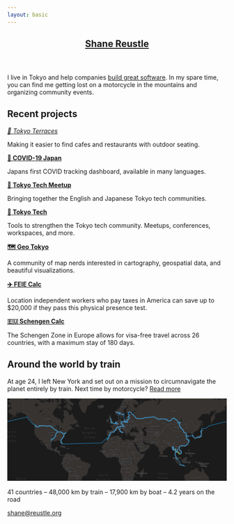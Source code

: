 ```yaml
---
layout: basic
---
```

<header>
  <h2><a href="/">Shane Reustle</a></h2>
</header>

<section>

  I live in Tokyo and help companies [build great software](https://reustle.co). In my spare time, you can find me getting lost on a motorcycle in the mountains and organizing community events.


  ## Recent projects

  *<a href="https://tokyoterraces.com" target="_blank">🌴 Tokyo Terraces</a>*

  Making it easier to find cafes and restaurants with outdoor seating.


  [**🦠 COVID-19 Japan**](https://covid19japan.com)

  Japans first COVID tracking dashboard, available in many languages.


  [**📅 Tokyo Tech Meetup**](https://tokyotechmeetup.com)

  Bringing together the English and Japanese Tokyo tech communities.


  <!--
  <p>
  <strong><a href="https://humans.io" target="_blank">📇 Humans</a></strong><br/>
  A personal CRM for the people you meet.
  </p>
  -->


  [**🗼 Tokyo Tech**](https://tokyotech.com)

  Tools to strengthen the Tokyo tech community. Meetups, conferences, workspaces, and more.


  <!--
  <p>
  <strong><a href="https://updategroups.com" target="_blank">📬 Update Groups</a></strong><br/>
  Automated periodic check-ins for medium size groups of people.
  </p>
  -->


  [**🗺 Geo Tokyo**](https://geotokyo.com)

  A community of map nerds interested in cartography, geospatial data, and beautiful visualizations.


  [**✈️ FEIE Calc**](https://feiecalc.com)

  Location independent workers who pay taxes in America can save up to $20,000 if they pass this physical presence test.

  [**🇪🇺 Schengen Calc**](https://schengencalc.com)

  The Schengen Zone in Europe allows for visa-free travel across 26 countries, with a maximum stay of 180 days.

  <!--
  <p>
  <strong><a href="https://tokyobikeshare.com" target="_blank">🚲 Tokyo Bike Share</a></strong><br/>
  Tokyo has a comprehensive e-bike share program with an unfortunately lacking web interface.
  </p>
  -->

  ## Around the world by train

  At age 24, I left New York and set out on a mission to circumnavigate the planet entirely by train. Next time by motorcycle? [Read more](/rtw)

  <a href="/rtw"><img src="static/rtw-map.jpg" alt="RTW Map" /></a>

  41 countries – 48,000 km by train – 17,900 km by boat – 4.2 years on the road

</section>

<footer>
  <a href="mailto:shane@reustle.org">shane@reustle.org</a>
</footer>
